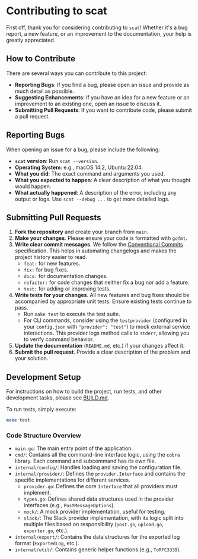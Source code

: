 # Contributing to scat

First off, thank you for considering contributing to `scat`! Whether it's a bug report, a new feature, or an improvement to the documentation, your help is greatly appreciated.

## How to Contribute

There are several ways you can contribute to this project:

-   **Reporting Bugs**: If you find a bug, please open an issue and provide as much detail as possible.
-   **Suggesting Enhancements**: If you have an idea for a new feature or an improvement to an existing one, open an issue to discuss it.
-   **Submitting Pull Requests**: If you want to contribute code, please submit a pull request.

## Reporting Bugs

When opening an issue for a bug, please include the following:

-   **`scat` version**: Run `scat --version`.
-   **Operating System**: e.g., macOS 14.2, Ubuntu 22.04.
-   **What you did**: The exact command and arguments you used.
-   **What you expected to happen**: A clear description of what you thought would happen.
-   **What actually happened**: A description of the error, including any output or logs. Use `scat --debug ...` to get more detailed logs.

## Submitting Pull Requests

1.  **Fork the repository** and create your branch from `main`.
2.  **Make your changes**. Please ensure your code is formatted with `gofmt`.
3.  **Write clear commit messages**. We follow the [Conventional Commits](https://www.conventionalcommits.org/en/v1.0.0/) specification. This helps in automating changelogs and makes the project history easier to read.
    -   `feat:` for new features.
    -   `fix:` for bug fixes.
    -   `docs:` for documentation changes.
    -   `refactor:` for code changes that neither fix a bug nor add a feature.
    -   `test:` for adding or improving tests.
4.  **Write tests for your changes**. All new features and bug fixes should be accompanied by appropriate unit tests. Ensure existing tests continue to pass.
    -   Run `make test` to execute the test suite.
    -   For CLI commands, consider using the `testprovider` (configured in your `config.json` with `"provider": "test"`) to mock external service interactions. This provider logs method calls to `stderr`, allowing you to verify command behavior.
5.  **Update the documentation** (`README.md`, etc.) if your changes affect it.
6.  **Submit the pull request**. Provide a clear description of the problem and your solution.

## Development Setup

For instructions on how to build the project, run tests, and other development tasks, please see [BUILD.md](./docs/BUILD.md).

To run tests, simply execute:
```bash
make test
```

### Code Structure Overview

-   `main.go`: The main entry point of the application.
-   `cmd/`: Contains all the command-line interface logic, using the `cobra` library. Each command and subcommand has its own file.
-   `internal/config/`: Handles loading and saving the configuration file.
-   `internal/provider/`: Defines the `provider.Interface` and contains the specific implementations for different services.
    -   `provider.go`: Defines the core `Interface` that all providers must implement.
    -   `types.go`: Defines shared data structures used in the provider interfaces (e.g., `PostMessageOptions`).
    -   `mock/`: A mock provider implementation, useful for testing.
    -   `slack/`: The Slack provider implementation, with its logic split into multiple files based on responsibility (`post.go`, `upload.go`, `exporter.go`, etc.).
-   `internal/export/`: Contains the data structures for the exported log format (`ExportedLog`, etc.).
-   `internal/util/`: Contains generic helper functions (e.g., `ToRFC3339`).